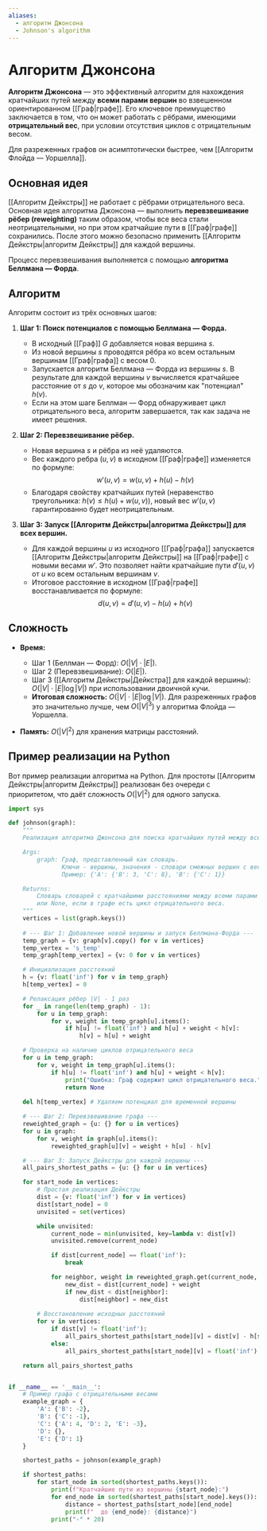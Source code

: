 ```yaml
---
aliases:
  - алгоритм Джонсона
  - Johnson's algorithm
---
```

# Алгоритм Джонсона

**Алгоритм Джонсона** — это эффективный алгоритм для нахождения кратчайших путей между **всеми парами вершин** во взвешенном ориентированном [[Граф|графе]]. Его ключевое преимущество заключается в том, что он может работать с рёбрами, имеющими **отрицательный вес**, при условии отсутствия циклов с отрицательным весом.

Для разреженных графов он асимптотически быстрее, чем [[Алгоритм Флойда — Уоршелла]].

## Основная идея

[[Алгоритм Дейкстры]] не работает с рёбрами отрицательного веса. Основная идея алгоритма Джонсона — выполнить **перевзвешивание рёбер (reweighting)** таким образом, чтобы все веса стали неотрицательными, но при этом кратчайшие пути в [[Граф|графе]] сохранились. После этого можно безопасно применить [[Алгоритм Дейкстры|алгоритм Дейкстры]] для каждой вершины.

Процесс перевзвешивания выполняется с помощью **алгоритма Беллмана — Форда**.

## Алгоритм

Алгоритм состоит из трёх основных шагов:

1.  **Шаг 1: Поиск потенциалов с помощью Беллмана — Форда.**
    *   В исходный [[Граф]] $G$ добавляется новая вершина $s$.
    *   Из новой вершины $s$ проводятся рёбра ко всем остальным вершинам [[Граф|графа]] с весом 0.
    *   Запускается алгоритм Беллмана — Форда из вершины $s$. В результате для каждой вершины $v$ вычисляется кратчайшее расстояние от $s$ до $v$, которое мы обозначим как "потенциал" $h(v)$.
    *   Если на этом шаге Беллман — Форд обнаруживает цикл отрицательного веса, алгоритм завершается, так как задача не имеет решения.

2.  **Шаг 2: Перевзвешивание рёбер.**
    *   Новая вершина $s$ и рёбра из неё удаляются.
    *   Вес каждого ребра $(u, v)$ в исходном [[Граф|графе]] изменяется по формуле:
        $$ w'(u, v) = w(u, v) + h(u) - h(v) $$
    *   Благодаря свойству кратчайших путей (неравенство треугольника: $h(v) \le h(u) + w(u, v)$), новый вес $w'(u, v)$ гарантированно будет неотрицательным.

3.  **Шаг 3: Запуск [[Алгоритм Дейкстры|алгоритма Дейкстры]] для всех вершин.**
    *   Для каждой вершины $u$ из исходного [[Граф|графа]] запускается [[Алгоритм Дейкстры|алгоритм Дейкстры]] на [[Граф|графе]] с новыми весами $w'$. Это позволяет найти кратчайшие пути $d'(u, v)$ от $u$ ко всем остальным вершинам $v$.
    *   Итоговое расстояние в исходном [[Граф|графе]] восстанавливается по формуле:
        $$ d(u, v) = d'(u, v) - h(u) + h(v) $$

## Сложность

*   **Время:**
    *   Шаг 1 (Беллман — Форд): $O(|V| \cdot |E|)$.
    *   Шаг 2 (Перевзвешивание): $O(|E|)$.
    *   Шаг 3 ([[Алгоритм Дейкстры|Дейкстра]] для каждой вершины): $O(|V| \cdot |E| \log |V|)$ при использовании двоичной кучи.
    *   **Итоговая сложность:** $O(|V| \cdot |E| \log |V|)$. Для разреженных графов это значительно лучше, чем $O(|V|^3)$ у алгоритма Флойда — Уоршелла.

*   **Память:** $O(|V|^2)$ для хранения матрицы расстояний.

## Пример реализации на Python

Вот пример реализации алгоритма на Python. Для простоты [[Алгоритм Дейкстры|алгоритм Дейкстры]] реализован без очереди с приоритетом, что даёт сложность $O(|V|^2)$ для одного запуска.

```python
import sys

def johnson(graph):
    """
    Реализация алгоритма Джонсона для поиска кратчайших путей между всеми парами вершин.

    Args:
        graph: Граф, представленный как словарь.
               Ключи - вершины, значения - словари смежных вершин с весами рёбер.
               Пример: {'A': {'B': 3, 'C': 8}, 'B': {'C': 1}}

    Returns:
        Словарь словарей с кратчайшими расстояниями между всеми парами вершин
        или None, если в графе есть цикл отрицательного веса.
    """
    vertices = list(graph.keys())
    
    # --- Шаг 1: Добавление новой вершины и запуск Беллмана-Форда ---
    temp_graph = {v: graph[v].copy() for v in vertices}
    temp_vertex = 's_temp'
    temp_graph[temp_vertex] = {v: 0 for v in vertices}

    # Инициализация расстояний
    h = {v: float('inf') for v in temp_graph}
    h[temp_vertex] = 0

    # Релаксация рёбер |V| - 1 раз
    for _ in range(len(temp_graph) - 1):
        for u in temp_graph:
            for v, weight in temp_graph[u].items():
                if h[u] != float('inf') and h[u] + weight < h[v]:
                    h[v] = h[u] + weight

    # Проверка на наличие циклов отрицательного веса
    for u in temp_graph:
        for v, weight in temp_graph[u].items():
            if h[u] != float('inf') and h[u] + weight < h[v]:
                print("Ошибка: Граф содержит цикл отрицательного веса.")
                return None
    
    del h[temp_vertex] # Удаляем потенциал для временной вершины

    # --- Шаг 2: Перевзвешивание графа ---
    reweighted_graph = {u: {} for u in vertices}
    for u in graph:
        for v, weight in graph[u].items():
            reweighted_graph[u][v] = weight + h[u] - h[v]

    # --- Шаг 3: Запуск Дейкстры для каждой вершины ---
    all_pairs_shortest_paths = {u: {} for u in vertices}

    for start_node in vertices:
        # Простая реализация Дейкстры
        dist = {v: float('inf') for v in vertices}
        dist[start_node] = 0
        unvisited = set(vertices)

        while unvisited:
            current_node = min(unvisited, key=lambda v: dist[v])
            unvisited.remove(current_node)

            if dist[current_node] == float('inf'):
                break

            for neighbor, weight in reweighted_graph.get(current_node, {}).items():
                new_dist = dist[current_node] + weight
                if new_dist < dist[neighbor]:
                    dist[neighbor] = new_dist
        
        # Восстановление исходных расстояний
        for v in vertices:
            if dist[v] != float('inf'):
                all_pairs_shortest_paths[start_node][v] = dist[v] - h[start_node] + h[v]
            else:
                all_pairs_shortest_paths[start_node][v] = float('inf')

    return all_pairs_shortest_paths


if __name__ == '__main__':
    # Пример графа с отрицательными весами
    example_graph = {
        'A': {'B': -2},
        'B': {'C': -1},
        'C': {'A': 4, 'D': 2, 'E': -3},
        'D': {},
        'E': {'D': 1}
    }

    shortest_paths = johnson(example_graph)

    if shortest_paths:
        for start_node in sorted(shortest_paths.keys()):
            print(f"Кратчайшие пути из вершины {start_node}:")
            for end_node in sorted(shortest_paths[start_node].keys()):
                distance = shortest_paths[start_node][end_node]
                print(f"  до {end_node}: {distance}")
            print("-" * 20)